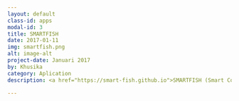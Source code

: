 ```yaml
---
layout: default
class-id: apps
modal-id: 3
title: SMARTFISH
date: 2017-01-11
img: smartfish.png
alt: image-alt
project-date: Januari 2017
by: Khusika
category: Aplication
description: <a href="https://smart-fish.github.io">SMARTFISH (Smart Cooperative for Fisherman Welfate)</a> is an cooperative for fisherman welfare based on android. Developed by <a href="https://instagram.com/farizchaoo/">Farizcha</a> & <a href="https://github.com/khusika">Khusika</a>

---
```

